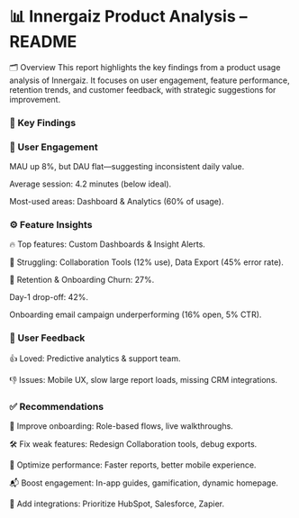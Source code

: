 # 📊 Innergaiz Product Analysis – README

🗂️ Overview
This report highlights the key findings from a product usage analysis of Innergaiz. It focuses on user engagement, feature performance, retention trends, and customer feedback, with strategic suggestions for improvement.

### 🎯 Key Findings
### 👥 User Engagement
MAU up 8%, but DAU flat—suggesting inconsistent daily value.

Average session: 4.2 minutes (below ideal).

Most-used areas: Dashboard & Analytics (60% of usage).

### ⚙️ Feature Insights
🔥 Top features: Custom Dashboards & Insight Alerts.

🚫 Struggling: Collaboration Tools (12% use), Data Export (45% error rate).

🔁 Retention & Onboarding
Churn: 27%.

Day-1 drop-off: 42%.

Onboarding email campaign underperforming (16% open, 5% CTR).

### 💬 User Feedback
👍 Loved: Predictive analytics & support team.

👎 Issues: Mobile UX, slow large report loads, missing CRM integrations.

### ✅ Recommendations
🧭 Improve onboarding: Role-based flows, live walkthroughs.

🛠️ Fix weak features: Redesign Collaboration tools, debug exports.

📱 Optimize performance: Faster reports, better mobile experience.

📬 Boost engagement: In-app guides, gamification, dynamic homepage.

🔌 Add integrations: Prioritize HubSpot, Salesforce, Zapier.


